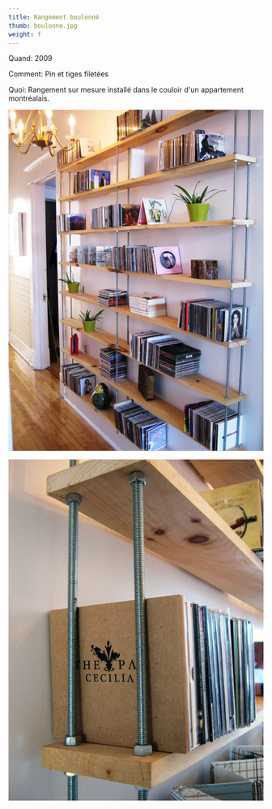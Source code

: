 ```yaml
---
title: Rangement boulonné
thumb: boulonne.jpg
weight: f
---
```

Quand: 2009

Comment: Pin et tiges filetées

Quoi: Rangement sur mesure installé dans le couloir d'un appartement montréalais.

![](/img/boulonne_01.jpg)

![](/img/boulonne_02.jpg)
